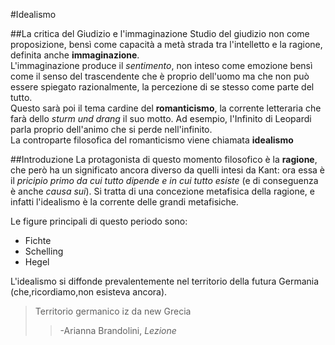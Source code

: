 <head>
	<link rel="stylesheet" href="../Default.css">
	<style>
		body {
		--main-color: green;
		}
	</style>
</head> 

#Idealismo

##La critica del Giudizio e l'immaginazione
Studio del giudizio non come proposizione, bensì come capacità a metà strada tra l'intelletto e la ragione, definita anche **immaginazione**.  
L'immaginazione produce il *sentimento*, non inteso come emozione bensì come il senso del trascendente che è proprio dell'uomo ma che non può essere spiegato razionalmente, la percezione di se stesso come parte del tutto.  
Questo sarà poi il tema cardine del **romanticismo**, la corrente letteraria che farà dello *sturm und drang* il suo motto. Ad esempio, l'Infinito di Leopardi parla proprio dell'animo che si perde nell'infinito.  
La controparte filosofica del romanticismo viene chiamata **idealismo**

##Introduzione
La protagonista di questo momento filosofico è la **ragione**, che però ha un significato ancora diverso da quelli intesi da Kant: ora essa è il *pricipio primo da cui tutto dipende e in cui tutto esiste* (e di conseguenza è anche *causa sui*). Si tratta di una concezione metafisica della ragione, e infatti l'idealismo è la corrente delle grandi metafisiche.

Le figure principali di questo periodo sono:  

* Fichte
* Schelling
* Hegel  

L'idealismo si diffonde prevalentemente nel territorio della futura Germania (che,ricordiamo,non esisteva ancora).
>Territorio germanico iz da new Grecia
>>-Arianna Brandolini, *Lezione*

<script> window.scroll(0,200000) </script> 
